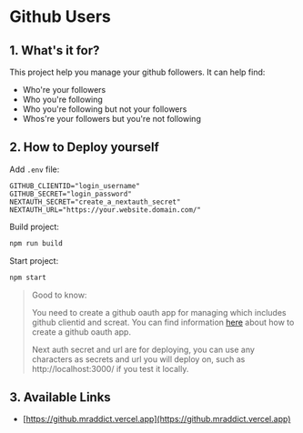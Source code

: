 # Github Users

## 1. What's it for?

This project help you manage your github followers. It can help find:

- Who're your followers
- Who you're following
- Who you're following but not your followers
- Whos're your followers but you're not following

## 2. How to Deploy yourself

Add `.env` file:

```env
GITHUB_CLIENTID="login_username"
GITHUB_SECRET="login_password"
NEXTAUTH_SECRET="create_a_nextauth_secret"
NEXTAUTH_URL="https://your.website.domain.com/"
```

Build project:

```bash
npm run build
```

Start project:

```bash
npm start
```

> Good to know:
>
> You need to create a github oauth app for managing which includes github clientid and screat. You can find information [here](https://docs.github.com/apps/building-oauth-apps/creating-an-oauth-app) about how to create a github oauth app.
>
> Next auth secret and url are for deploying, you can use any characters as secrets and url you will deploy on, such as http://localhost:3000/ if you test it locally.

## 3. Available Links

- [https://github.mraddict.vercel.app](https://github.mraddict.vercel.app)

